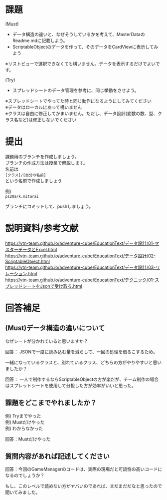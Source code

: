 # 課題

(Must)
- データ構造の違いと、なぜそうしているかを考えて、MasterDataのReadme.mdに記載しよう。  
- ScriptableObjectのデータを作って、そのデータをCardViewに表示してみよう  

※リストビューで選択できなくても構いません。データを表示するだけでよいです。  

(Try)
- スプレッドシートのデータ管理を参考に、同じ挙動をさせよう。

※スブレッドシートでやってた時と同じ動作になるようにしてみてください  
※データはローカルにあって構いません  
※クラスは自由に修正してかまいません。ただし、データ設計(変数の数、型、クラス名など)は修正しないでください  


# 提出
課題用のブランチを作成しましょう。  
ブランチの作成方法は授業で解説します。  
名前は  
```[クラス]/[自分の名前]```  
という名前で作成しましょう  

例)  
```ps20a/k.mitarai```

ブランチにコミットして、pushしましょう。  


# 説明資料/参考文献
https://vtn-team.github.io/adventure-cube/EducationText/データ設計/01-マスターデータとExcel.html  
https://vtn-team.github.io/adventure-cube/EducationText/データ設計/02-ScriptableObject.html  
https://vtn-team.github.io/adventure-cube/EducationText/データ設計/03-リレーション.html  
https://vtn-team.github.io/adventure-cube/EducationText/テクニック/01-スプレッドシートをJsonで受け取る.html  

# 回答補足
## (Must)データ構造の違いについて
なぜシートが分かれていると思いますか？  

回答：  JSONで一度に読み込む量を減らして、一回の処理を借るこするため。

一緒になっているクラスと、別れているクラス、どちらの方がやりやすいと思いましたか？  

回答：  一人で制作するならScriptableObjectの方が楽だが、チーム制作の場合はスプレットシートを使用して分担した方が効率がいいと思った。


## 課題をどこまでやれましたか？
例) Tryまでやった  
例) Mustだけやった  
例) わからなかった  

回答：Mustだけやった

## 質問内容があれば記述してください
回答：今回のGameManagerのコードは、実際の現場だと可読性の高いコードになるのでしょうか？

もし、このレベルで読めない方がヤバいのであれば、まだまだだなと思ったので聞いてみました。
